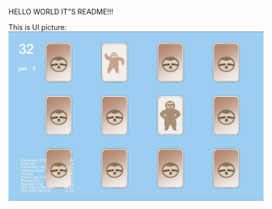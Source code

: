 HELLO WORLD IT"S README!!!

This is UI picture:
![image](https://github.com/JaneHuang0304/CrdGame/blob/master/%E7%BF%BB%E7%89%8C%E6%88%AA%E5%9C%96.png)